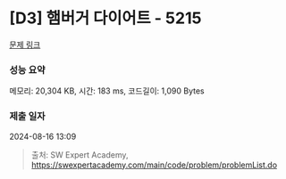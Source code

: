# [D3] 햄버거 다이어트 - 5215 

[문제 링크](https://swexpertacademy.com/main/code/problem/problemDetail.do?contestProbId=AWT-lPB6dHUDFAVT) 

### 성능 요약

메모리: 20,304 KB, 시간: 183 ms, 코드길이: 1,090 Bytes

### 제출 일자

2024-08-16 13:09



> 출처: SW Expert Academy, https://swexpertacademy.com/main/code/problem/problemList.do